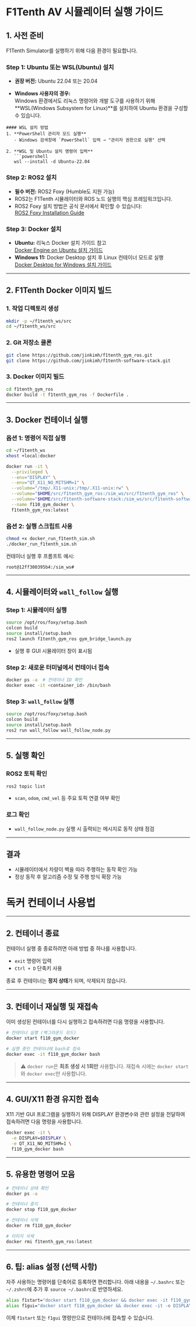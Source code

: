 # F1Tenth AV 시뮬레이터 실행 가이드

## 1. 사전 준비

F1Tenth Simulator를 실행하기 위해 다음 환경이 필요합니다.

### Step 1: Ubuntu 또는 WSL(Ubuntu) 설치
- **권장 버전:** Ubuntu 22.04 또는 20.04

- **Windows 사용자의 경우:**  
  Windows 환경에서도 리눅스 명령어와 개발 도구를 사용하기 위해 **WSL(Windows Subsystem for Linux)**를 설치하여 Ubuntu 환경을 구성할 수 있습니다.

```
#### WSL 설치 방법
1. **PowerShell 관리자 모드 실행**  
   - Windows 검색창에 `PowerShell` 입력 → "관리자 권한으로 실행" 선택

2. **WSL 및 Ubuntu 설치 명령어 입력**
   ```powershell
   wsl --install -d Ubuntu-22.04
```

### Step 2: ROS2 설치
- **필수 버전:** ROS2 Foxy (Humble도 지원 가능)
- ROS2는 F1Tenth 시뮬레이터와 ROS 노드 실행의 핵심 프레임워크입니다.
- ROS2 Foxy 설치 방법은 공식 문서에서 확인할 수 있습니다:  
  [ROS2 Foxy Installation Guide](https://docs.ros.org/en/foxy/Installation.html)


### Step 3: Docker 설치
- **Ubuntu:** 리눅스 Docker 설치 가이드 참고  
  [Docker Engine on Ubuntu 설치 가이드](https://docs.docker.com/engine/install/ubuntu/)
- **Windows 11:** Docker Desktop 설치 후 Linux 컨테이너 모드로 실행  
  [Docker Desktop for Windows 설치 가이드](https://docs.docker.com/desktop/install/windows-install/)

---

## 2. F1Tenth Docker 이미지 빌드

### 1. 작업 디렉토리 생성
```bash
mkdir -p ~/f1tenth_ws/src
cd ~/f1tenth_ws/src
````

### 2. Git 저장소 클론

```bash
git clone https://github.com/jinkimh/f1tenth_gym_ros.git
git clone https://github.com/jinkimh/f1tenth-software-stack.git
```

### 3. Docker 이미지 빌드

```bash
cd f1tenth_gym_ros
docker build -t f1tenth_gym_ros -f Dockerfile .
```

---

## 3. Docker 컨테이너 실행

### 옵션 1: 명령어 직접 실행

```bash
cd ~/f1tenth_ws
xhost +local:docker

docker run -it \
  --privileged \
  --env="DISPLAY" \
  --env="QT_X11_NO_MITSHM=1" \
  --volume="/tmp/.X11-unix:/tmp/.X11-unix:rw" \
  --volume="$HOME/src/f1tenth_gym_ros:/sim_ws/src/f1tenth_gym_ros" \
  --volume="$HOME/src/f1tenth-software-stack:/sim_ws/src/f1tenth-software-stack" \
  --name f110_gym_docker \
  f1tenth_gym_ros:latest
```

### 옵션 2: 실행 스크립트 사용

```bash
chmod +x docker_run_f1tenth_sim.sh
./docker_run_f1tenth_sim.sh
```

컨테이너 실행 후 프롬프트 예시:

```
root@12ff300395b4:/sim_ws#
```

---

## 4. 시뮬레이터와 `wall_follow` 실행

### Step 1: 시뮬레이터 실행

```bash
source /opt/ros/foxy/setup.bash
colcon build
source install/setup.bash
ros2 launch f1tenth_gym_ros gym_bridge_launch.py
```

* 실행 후 GUI 시뮬레이터 창이 표시됨

### Step 2: 새로운 터미널에서 컨테이너 접속

```bash
docker ps -a  # 컨테이너 ID 확인
docker exec -it <container_id> /bin/bash
```

### Step 3: `wall_follow` 실행

```bash
source /opt/ros/foxy/setup.bash
colcon build
source install/setup.bash
ros2 run wall_follow wall_follow_node.py
```

---

## 5. 실행 확인

### ROS2 토픽 확인

```bash
ros2 topic list
```

* `scan`, `odom`, `cmd_vel` 등 주요 토픽 연결 여부 확인

### 로그 확인

* `wall_follow_node.py` 실행 시 출력되는 메시지로 동작 상태 점검

---

## 결과

* 시뮬레이터에서 차량이 벽을 따라 주행하는 동작 확인 가능
* 정상 동작 후 알고리즘 수정 및 주행 방식 확장 가능


# 독커 컨테이너 사용법

---

## 2. 컨테이너 종료

컨테이너 실행 중 종료하려면 아래 방법 중 하나를 사용합니다.

- `exit` 명령어 입력
- `Ctrl + D` 단축키 사용

종료 후 컨테이너는 **정지 상태**가 되며, 삭제되지 않습니다.

---

## 3. 컨테이너 재실행 및 재접속

이미 생성된 컨테이너를 다시 실행하고 접속하려면 다음 명령을 사용합니다.

```bash
# 컨테이너 실행 (백그라운드 모드)
docker start f110_gym_docker

# 실행 중인 컨테이너에 bash로 접속
docker exec -it f110_gym_docker bash
````

> ⚠️ `docker run`은 **최초 생성 시 1회만** 사용합니다.
> 재접속 시에는 `docker start`와 `docker exec`만 사용합니다.

---

## 4. GUI/X11 환경 유지한 접속

X11 기반 GUI 프로그램을 실행하기 위해 DISPLAY 환경변수와
관련 설정을 전달하여 접속하려면 다음 명령을 사용합니다.

```bash
docker exec -it \
  -e DISPLAY=$DISPLAY \
  -e QT_X11_NO_MITSHM=1 \
  f110_gym_docker bash
```

---

## 5. 유용한 명령어 모음

```bash
# 컨테이너 상태 확인
docker ps -a

# 컨테이너 중지
docker stop f110_gym_docker

# 컨테이너 삭제
docker rm f110_gym_docker

# 이미지 삭제
docker rmi f1tenth_gym_ros:latest
```

---

## 6. 팁: alias 설정 (선택 사항)

자주 사용하는 명령어를 단축어로 등록하면 편리합니다.
아래 내용을 `~/.bashrc` 또는 `~/.zshrc`에 추가 후 `source ~/.bashrc`로 반영하세요.

```bash
alias f1start="docker start f110_gym_docker && docker exec -it f110_gym_docker bash"
alias f1gui="docker start f110_gym_docker && docker exec -it -e DISPLAY=$DISPLAY -e QT_X11_NO_MITSHM=1 f110_gym_docker bash"
```

이제 `f1start` 또는 `f1gui` 명령만으로 컨테이너에 접속할 수 있습니다.

```


```

